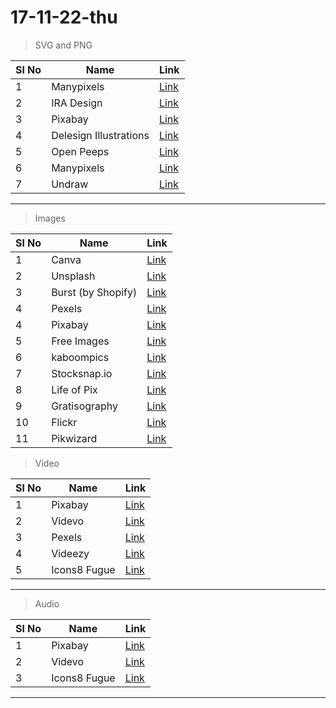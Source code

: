 # 17-11-22-thu

> SVG and PNG

| Sl No | Name                   | Link                                                |
| ----- | ---------------------- | --------------------------------------------------- |
| 1     | Manypixels             | [Link](https://www.manypixels.co/gallery)           |
| 2     | IRA Design             | [Link](https://iradesign.io/)                       |
| 3     | Pixabay                | [Link](https://pixabay.com/)                        |
| 4     | Delesign Illustrations | [Link](https://delesign.com/free-designs/graphics/) |
| 5     | Open Peeps             | [Link](https://www.openpeeps.com/)                  |
| 6     | Manypixels             | [Link](https://www.manypixels.co/gallery)           |
| 7     | Undraw                 | [Link](https://undraw.co/illustrations)             |
---

> Images

| Sl No | Name               | Link                                       |
| ----- | ------------------ | ------------------------------------------ |
| 1     | Canva              | [Link](https://www.canva.com/photos/free/) |
| 2     | Unsplash           | [Link](https://unsplash.com/)              |
| 3     | Burst (by Shopify) | [Link](https://burst.shopify.com/)         |
| 4     | Pexels             | [Link](https://www.pexels.com/)            |
| 4     | Pixabay            | [Link](https://pixabay.com/)               |
| 5     | Free Images        | [Link](https://www.freeimages.com/)        |
| 6     | kaboompics         | [Link](https://kaboompics.com/)            |
| 7     | Stocksnap.io       | [Link](https://stocksnap.io/)              |
| 8     | Life of Pix        | [Link](https://www.lifeofpix.com/)         |
| 9     | Gratisography      | [Link](https://gratisography.com/)         |
| 10    | Flickr             | [Link](https://www.flickr.com/)            |
| 11    | Pikwizard          | [Link](https://pikwizard.com/)             |


> Video
 
| Sl No | Name         | Link                             |
| ----- | ------------ | -------------------------------- |
| 1     | Pixabay      | [Link](https://pixabay.com/)     |
| 2     | Videvo       | [Link](https://www.videvo.net/)  |
| 3     | Pexels       | [Link](https://www.pexels.com/)  |
| 4     | Videezy      | [Link](https://www.videezy.com/) |
| 5     | Icons8 Fugue | [Link](https://icons8.com/music) |
---


> Audio

| Sl No | Name         | Link                             |
| ----- | ------------ | -------------------------------- |
| 1     | Pixabay      | [Link](https://pixabay.com/)     |
| 2     | Videvo       | [Link](https://www.videvo.net/)  |
| 3     | Icons8 Fugue | [Link](https://icons8.com/music) |
---
